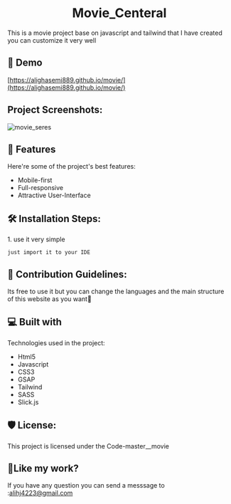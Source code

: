 <h1 align="center" id="title">Movie_Centeral</h1>






<p id="description">This is a movie project base on javascript and tailwind that I have created you can customize it very well</p>

<h2>🚀 Demo</h2>

[https://alighasemi889.github.io/movie/](https://alighasemi889.github.io/movie/)

<h2>Project Screenshots:</h2>

![movie_seres](https://github.com/alighasemi889/movie/assets/58810370/fa3b42c6-2c10-4863-ba47-ca2e99307567)


  
  
<h2>🧐 Features</h2>

Here're some of the project's best features:

*   Mobile-first
*   Full-responsive
*   Attractive User-Interface

<h2>🛠️ Installation Steps:</h2>

<p>1. use it very simple</p>

```
just import it to your IDE
```

<h2>🍰 Contribution Guidelines:</h2>

Its free to use it but you can change the languages and the main structure of this website as you want💖

  
  
<h2>💻 Built with</h2>

Technologies used in the project:

*   Html5
*   Javascript
*   CSS3
*   GSAP
*   Tailwind
*   SASS
*   Slick.js

<h2>🛡️ License:</h2>

This project is licensed under the Code-master\_\_movie

<h2>💖Like my work?</h2>

If you have any question you can send a messsage to :alihj4223@gmail.com
 

